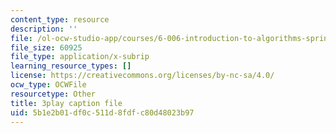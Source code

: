 ```yaml
---
content_type: resource
description: ''
file: /ol-ocw-studio-app/courses/6-006-introduction-to-algorithms-spring-2020/5b1e2b01df0c511d8fdfc80d48023b97_NSHizBK9JD8.vtt
file_size: 60925
file_type: application/x-subrip
learning_resource_types: []
license: https://creativecommons.org/licenses/by-nc-sa/4.0/
ocw_type: OCWFile
resourcetype: Other
title: 3play caption file
uid: 5b1e2b01-df0c-511d-8fdf-c80d48023b97
---
```

